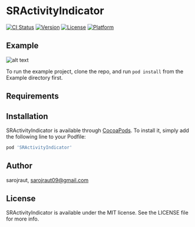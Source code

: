 # SRActivityIndicator

[![CI Status](https://img.shields.io/travis/sarojraut/SRActivityIndicator.svg?style=flat)](https://travis-ci.org/sarojraut/SRActivityIndicator)
[![Version](https://img.shields.io/cocoapods/v/SRActivityIndicator.svg?style=flat)](https://cocoapods.org/pods/SRActivityIndicator)
[![License](https://img.shields.io/cocoapods/l/SRActivityIndicator.svg?style=flat)](https://cocoapods.org/pods/SRActivityIndicator)
[![Platform](https://img.shields.io/cocoapods/p/SRActivityIndicator.svg?style=flat)](https://cocoapods.org/pods/SRActivityIndicator)

## Example
![alt text](https://github.com/sarojraut/SRActivityIndicator/blob/master/ezgif.com-resize.gif)

To run the example project, clone the repo, and run `pod install` from the Example directory first.

## Requirements

## Installation

SRActivityIndicator is available through [CocoaPods](https://cocoapods.org). To install
it, simply add the following line to your Podfile:

```ruby
pod 'SRActivityIndicator'
```

## Author

sarojraut, sarojraut09@gmail.com

## License

SRActivityIndicator is available under the MIT license. See the LICENSE file for more info.
